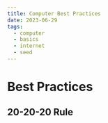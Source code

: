 ```yaml
---
title: Computer Best Practices
date: 2023-06-29
tags:
  - computer
  - basics
  - internet
  - seed
---
```


# Best Practices 

## 20-20-20 Rule